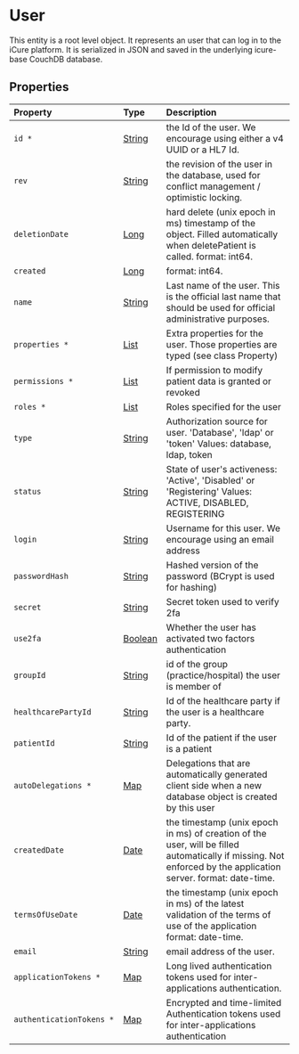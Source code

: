 # User

This entity is a root level object. It represents an user that can log in to the iCure platform. It is serialized in JSON and saved in the underlying icure-base CouchDB database.


## Properties

| Property | Type | Description |
| :--- | :--- | :--- |
| `id * ` | [String](String) | the Id of the user. We encourage using either a v4 UUID or a HL7 Id.  |
| `rev ` | [String](String) | the revision of the user in the database, used for conflict management / optimistic locking.  |
| `deletionDate ` | [Long](Long) | hard delete (unix epoch in ms) timestamp of the object. Filled automatically when deletePatient is called. format: int64. |
| `created ` | [Long](Long) |  format: int64. |
| `name ` | [String](String) | Last name of the user. This is the official last name that should be used for official administrative purposes.  |
| `properties * ` | [List](PropertyStub) | Extra properties for the user. Those properties are typed (see class Property)  |
| `permissions * ` | [List](Permission) | If permission to modify patient data is granted or revoked  |
| `roles * ` | [List](String) | Roles specified for the user  |
| `type ` | [String](String) | Authorization source for user. 'Database', 'ldap' or 'token' Values: database, ldap, token |
| `status ` | [String](String) | State of user's activeness: 'Active', 'Disabled' or 'Registering' Values: ACTIVE, DISABLED, REGISTERING |
| `login ` | [String](String) | Username for this user. We encourage using an email address  |
| `passwordHash ` | [String](String) | Hashed version of the password (BCrypt is used for hashing)  |
| `secret ` | [String](String) | Secret token used to verify 2fa  |
| `use2fa ` | [Boolean](Boolean) | Whether the user has activated two factors authentication  |
| `groupId ` | [String](String) | id of the group (practice/hospital) the user is member of  |
| `healthcarePartyId ` | [String](String) | Id of the healthcare party if the user is a healthcare party.  |
| `patientId ` | [String](String) | Id of the patient if the user is a patient  |
| `autoDelegations * ` | [Map](List) | Delegations that are automatically generated client side when a new database object is created by this user  |
| `createdDate ` | [Date](Date) | the timestamp (unix epoch in ms) of creation of the user, will be filled automatically if missing. Not enforced by the application server. format: date-time. |
| `termsOfUseDate ` | [Date](Date) | the timestamp (unix epoch in ms) of the latest validation of the terms of use of the application format: date-time. |
| `email ` | [String](String) | email address of the user.  |
| `applicationTokens * ` | [Map](String) | Long lived authentication tokens used for inter-applications authentication.  |
| `authenticationTokens * ` | [Map](AuthenticationToken) | Encrypted and time-limited Authentication tokens used for inter-applications authentication  |
